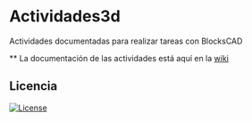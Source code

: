 # Actividades3d
Actividades documentadas para realizar tareas con BlocksCAD

** La documentación de las actividades está aquí en la [wiki]()

## Licencia

[![License](http://img.shields.io/:license-gpl-blue.svg)](http://opensource.org/licenses/GPL-2.0)
